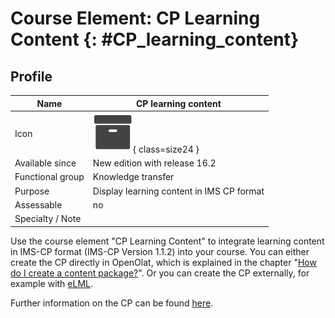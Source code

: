 #  Course Element: CP Learning Content {: #CP_learning_content}


## Profile

Name | CP learning content
---------|----------
Icon | ![CP learning content Icon](assets/content.png){ class=size24 }
Available since | New edition with release 16.2
Functional group | Knowledge transfer
Purpose | Display learning content in IMS CP format
Assessable | no
Specialty / Note | 

Use the course element "CP Learning Content" to integrate learning content in IMS-CP format (IMS-CP Version 1.1.2) into your course. You can either create the CP directly in OpenOlat, which is explained in the chapter "[How do I create a content package?](../../manual_how-to/content_package/content_package.md)". Or you can create the CP externally, for example with [eLML](http://www.elml.org "eLML").

Further information on the CP can be found
[here](../learningresources/CP_Editor.md).